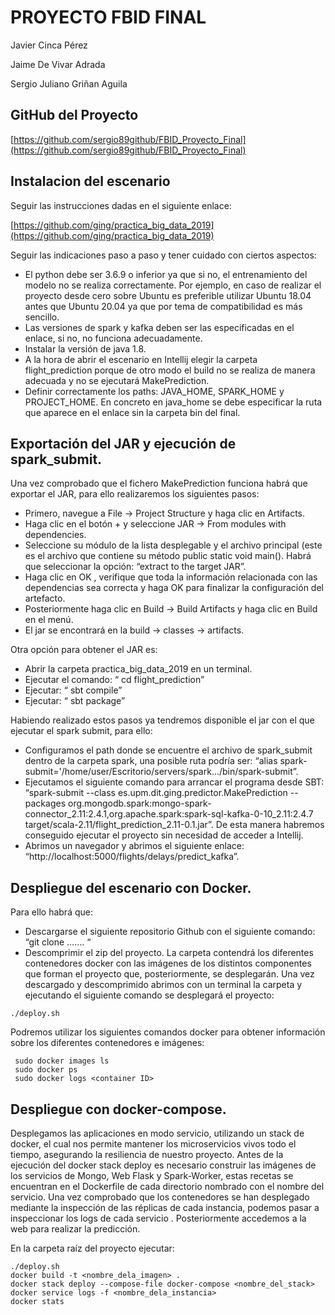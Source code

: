 # PROYECTO FBID FINAL

Javier Cinca Pérez

Jaime De Vivar Adrada

Sergio Juliano Griñan Aguila

## GitHub del Proyecto
[https://github.com/sergio89github/FBID_Proyecto_Final](https://github.com/sergio89github/FBID_Proyecto_Final)

## Instalacion del escenario 

Seguir las instrucciones dadas en el siguiente enlace:

[https://github.com/ging/practica_big_data_2019](https://github.com/ging/practica_big_data_2019)

Seguir las indicaciones paso a paso y tener cuidado con ciertos aspectos:
-	El python debe ser 3.6.9 o inferior ya que si no, el entrenamiento del modelo no se realiza correctamente. Por ejemplo, en caso de realizar el proyecto desde cero sobre Ubuntu es preferible utilizar Ubuntu 18.04 antes que Ubuntu 20.04 ya que por tema de compatibilidad es más sencillo. 
-	Las versiones de spark y kafka deben ser las especificadas en el enlace, si no, no funciona adecuadamente. 
-	Instalar la versión de java 1.8.
-	A la hora de abrir el escenario en Intellij elegir la carpeta flight_prediction porque de otro modo el build no se realiza de manera adecuada y no se ejecutará MakePrediction. 
-	Definir correctamente los paths: JAVA_HOME, SPARK_HOME y PROJECT_HOME.  En concreto en java_home se debe especificar la ruta que aparece en el enlace sin la carpeta bin del final. 


## Exportación del JAR y ejecución de spark_submit.

Una vez comprobado que el fichero MakePrediction funciona habrá que exportar el JAR, para ello realizaremos los siguientes pasos:
- Primero, navegue a File -> Project Structure y haga clic en Artifacts.
- Haga clic en el botón + y seleccione JAR -> From modules with dependencies.
- Seleccione su módulo de la lista desplegable y el archivo principal (este es el archivo que contiene su método public static void main(). Habrá que seleccionar la opción: “extract to the target JAR”.
- Haga clic en OK , verifique que toda la información relacionada con las dependencias sea correcta y haga OK para finalizar la configuración del artefacto.
- Posteriormente haga clic en Build -> Build Artifacts y haga clic en Build en el menú.
- El jar se encontrará en la build -> classes -> artifacts.
	



Otra opción para obtener el JAR es: 
- Abrir la carpeta practica_big_data_2019 en un terminal.
- Ejecutar el comando: “ cd flight_prediction”
- Ejecutar: “ sbt compile”
- Ejecutar: “ sbt package”


Habiendo realizado estos pasos ya tendremos disponible el jar con el que ejecutar el spark submit, para ello:
- Configuramos el path donde se encuentre el archivo de spark_submit dentro de la carpeta spark, una posible ruta podría ser:  “alias spark-submit='/home/user/Escritorio/servers/spark.../bin/spark-submit”.
- Ejecutamos el siguiente comando para arrancar el programa desde SBT: “spark-submit --class es.upm.dit.ging.predictor.MakePrediction --packages org.mongodb.spark:mongo-spark-connector_2.11:2.4.1,org.apache.spark:spark-sql-kafka-0-10_2.11:2.4.7 target/scala-2.11/flight_prediction_2.11-0.1.jar”. 
De esta manera habremos conseguido ejecutar el proyecto sin necesidad de acceder a Intellij. 
- Abrimos un navegador y abrimos el siguiente enlace: 
“http://localhost:5000/flights/delays/predict_kafka”.




## Despliegue del escenario con Docker.

Para ello habrá que:
- Descargarse el siguiente repositorio Github con el siguiente comando:  “git clone ……. “
- Descomprimir el zip del proyecto. 
La carpeta contendrá los diferentes contenedores docker con las imágenes de los distintos componentes que forman el proyecto que, posteriormente, se desplegarán. Una vez descargado y descomprimido abrimos con un terminal la carpeta y ejecutando el siguiente comando se desplegará el proyecto:
```
./deploy.sh
```
Podremos utilizar los siguientes comandos docker para obtener información sobre los diferentes contenedores e imágenes: 
```
 sudo docker images ls
 sudo docker ps
 sudo docker logs <container ID>
```

## Despliegue con docker-compose. 

Desplegamos las aplicaciones en modo servicio, utilizando un stack de docker, el cual nos permite mantener los microservicios vivos todo el tiempo, asegurando la resiliencia de nuestro proyecto. Antes de la ejecución del docker stack deploy es necesario construir las imágenes de los servicios de Mongo, Web Flask y Spark-Worker, estas recetas se encuentran en el Dockerfile de cada directorio nombrado con el nombre del servicio. Una vez comprobado que los contenedores se han desplegado mediante la inspección de las réplicas de cada instancia, podemos pasar a inspeccionar los logs de cada servicio . Posteriormente accedemos a la web para realizar la predicción. 

En la carpeta raíz del proyecto ejecutar:

```
./deploy.sh
docker build -t <nombre_dela_imagen> .
docker stack deploy --compose-file docker-compose <nombre_del_stack>
docker service logs -f <nombre_dela_instancia>
docker stats 
```

